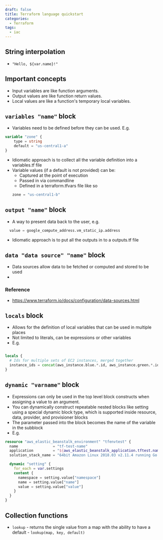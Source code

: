 ```yaml
---
draft: false
title: Terraform language quickstart
categories:
  - Terraform
tags:
  - iac
---
```


## String interpolation
- `"Hello, ${var.name}!"`

## Important concepts
- Input variables are like function arguments.
- Output values are like function return values.
- Local values are like a function's temporary local variables.

## `variables "name"` block

- Variables need to be defined before they can be used. 
E.g.
```tf
variable "zone" {
    type = string
    default = "us-central1-a"
}
```
- Idiomatic approach is to collect all the variable definition into a variables.tf file
- Variable values (if a default is not provided) can be:
  - Captured at the point of execution 
  - Passed in via commandline
  - Defined in a terraform.tfvars file like so
  ```tf
  zone = "us-central1-b"
  ```
## `output "name"` block
- A way to present data back to the user, e.g.
```tf
  value = google_compute_address.vm_static_ip.address
```
- Idiomatic approach is to put all the outputs in to a outputs.tf file 

## `data "data source" "name"` block
- Data sources allow data to be fetched or computed and stored to be used 
- 

### Reference
- https://www.terraform.io/docs/configuration/data-sources.html

## `locals` block 
- Allows for the definition of local variables that can be used in multiple places
- Not limited to literals, can be expressions or other variables
- E.g.

```tf

locals {
  # Ids for multiple sets of EC2 instances, merged together
  instance_ids = concat(aws_instance.blue.*.id, aws_instance.green.*.id)
}

```

## `dynamic "varname"` block
- Expressions can only be used in the top level block constructs when assigning a value to an argument. 
- You can dynamically construct repeatable nested blocks like setting using a special dynamic block type, which is supported inside resource, data, provider, and provisioner blocks
- The parameter passed into the block becomes the name of the variable in the subblock
- E.g.
```tf
resource "aws_elastic_beanstalk_environment" "tfenvtest" {
  name                = "tf-test-name"
  application         = "${aws_elastic_beanstalk_application.tftest.name}"
  solution_stack_name = "64bit Amazon Linux 2018.03 v2.11.4 running Go 1.12.6"

  dynamic "setting" {
    for_each = var.settings
    content {
      namespace = setting.value["namespace"]
      name = setting.value["name"]
      value = setting.value["value"]
    }
  }
}
```

## Collection functions
- `lookup` - returns the single value from a map with the ability to have a default - `lookup(map, key, default)` 
